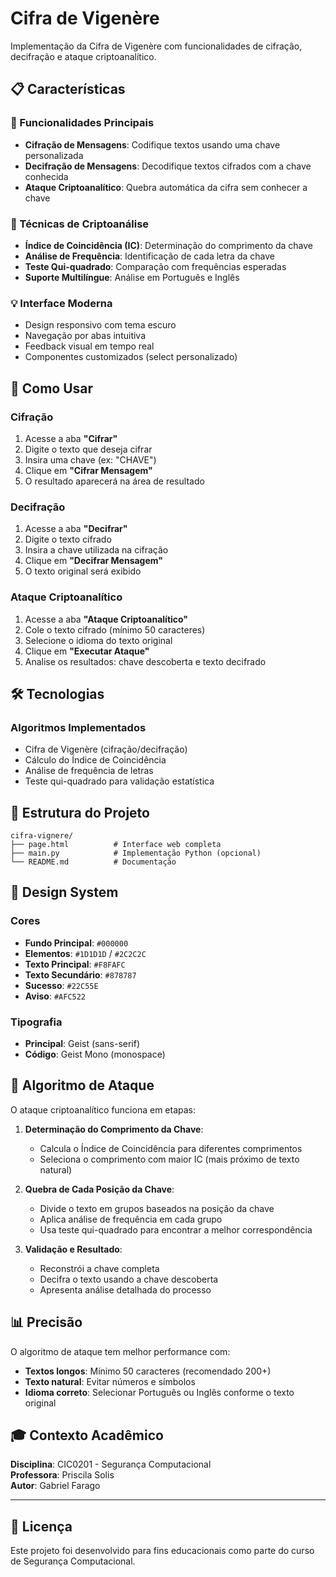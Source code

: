 # Cifra de Vigenère

Implementação da Cifra de Vigenère com funcionalidades de cifração, decifração e ataque criptoanalítico.

## 📋 Características

### 🔐 Funcionalidades Principais
- **Cifração de Mensagens**: Codifique textos usando uma chave personalizada
- **Decifração de Mensagens**: Decodifique textos cifrados com a chave conhecida  
- **Ataque Criptoanalítico**: Quebra automática da cifra sem conhecer a chave

### 🎯 Técnicas de Criptoanálise
- **Índice de Coincidência (IC)**: Determinação do comprimento da chave
- **Análise de Frequência**: Identificação de cada letra da chave
- **Teste Qui-quadrado**: Comparação com frequências esperadas
- **Suporte Multilíngue**: Análise em Português e Inglês

### 💡 Interface Moderna
- Design responsivo com tema escuro
- Navegação por abas intuitiva
- Feedback visual em tempo real
- Componentes customizados (select personalizado)

## 🚀 Como Usar

### Cifração
1. Acesse a aba **"Cifrar"**
2. Digite o texto que deseja cifrar
3. Insira uma chave (ex: "CHAVE")
4. Clique em **"Cifrar Mensagem"**
5. O resultado aparecerá na área de resultado

### Decifração
1. Acesse a aba **"Decifrar"**
2. Digite o texto cifrado
3. Insira a chave utilizada na cifração
4. Clique em **"Decifrar Mensagem"**
5. O texto original será exibido

### Ataque Criptoanalítico
1. Acesse a aba **"Ataque Criptoanalítico"**
2. Cole o texto cifrado (mínimo 50 caracteres)
3. Selecione o idioma do texto original
4. Clique em **"Executar Ataque"**
5. Analise os resultados: chave descoberta e texto decifrado

## 🛠️ Tecnologias

### Algoritmos Implementados
- Cifra de Vigenère (cifração/decifração)
- Cálculo do Índice de Coincidência
- Análise de frequência de letras
- Teste qui-quadrado para validação estatística

## 📁 Estrutura do Projeto

```
cifra-vignere/
├── page.html          # Interface web completa
├── main.py            # Implementação Python (opcional)
└── README.md          # Documentação
```

## 🎨 Design System

### Cores
- **Fundo Principal**: `#000000`
- **Elementos**: `#1D1D1D` / `#2C2C2C`
- **Texto Principal**: `#F8FAFC`
- **Texto Secundário**: `#878787`
- **Sucesso**: `#22C55E`
- **Aviso**: `#AFC522`

### Tipografia
- **Principal**: Geist (sans-serif)
- **Código**: Geist Mono (monospace)

## 🔬 Algoritmo de Ataque

O ataque criptoanalítico funciona em etapas:

1. **Determinação do Comprimento da Chave**:
   - Calcula o Índice de Coincidência para diferentes comprimentos
   - Seleciona o comprimento com maior IC (mais próximo de texto natural)

2. **Quebra de Cada Posição da Chave**:
   - Divide o texto em grupos baseados na posição da chave
   - Aplica análise de frequência em cada grupo
   - Usa teste qui-quadrado para encontrar a melhor correspondência

3. **Validação e Resultado**:
   - Reconstrói a chave completa
   - Decifra o texto usando a chave descoberta
   - Apresenta análise detalhada do processo

## 📊 Precisão

O algoritmo de ataque tem melhor performance com:
- **Textos longos**: Mínimo 50 caracteres (recomendado 200+)
- **Texto natural**: Evitar números e símbolos
- **Idioma correto**: Selecionar Português ou Inglês conforme o texto original

## 🎓 Contexto Acadêmico

**Disciplina**: CIC0201 - Segurança Computacional  
**Professora**: Priscila Solis  
**Autor**: Gabriel Farago

---

## 📄 Licença

Este projeto foi desenvolvido para fins educacionais como parte do curso de Segurança Computacional.